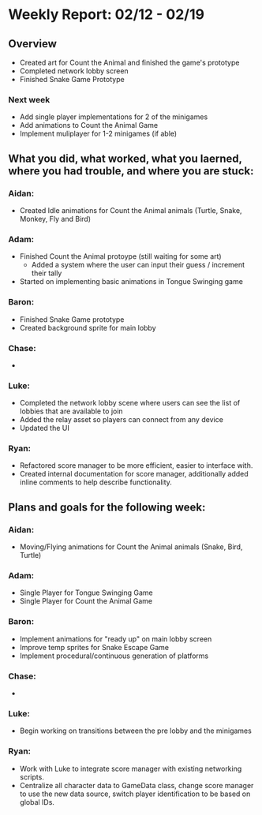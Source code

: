 # Weekly Report: 02/12 - 02/19

## Overview
- Created art for Count the Animal and finished the game's prototype
- Completed network lobby screen
- Finished Snake Game Prototype

### Next week
- Add single player implementations for 2 of the minigames
- Add animations to Count the Animal Game
- Implement muliplayer for 1-2 minigames (if able)

## What you did, what worked, what you laerned, where you had trouble, and where you are stuck:
### Aidan: 
- Created Idle animations for Count the Animal animals (Turtle, Snake, Monkey, Fly and Bird)
### Adam:
- Finished Count the Animal protoype (still waiting for some art)
  - Added a system where the user can input their guess / increment their tally
- Started on implementing basic animations in Tongue Swinging game
### Baron:
- Finished Snake Game prototype
- Created background sprite for main lobby
### Chase:
- 
### Luke:
- Completed the network lobby scene where users can see the list of lobbies that are available to join
- Added the relay asset so players can connect from any device 
- Updated the UI 
### Ryan:
- Refactored score manager to be more efficient, easier to interface with.
- Created internal documentation for score manager, additionally added inline comments to help describe functionality.


## Plans and goals for the following week:
### Aidan:
- Moving/Flying animations for Count the Animal animals (Snake, Bird, Turtle)
### Adam:
- Single Player for Tongue Swinging Game
- Single Player for Count the Animal Game
### Baron:
- Implement animations for "ready up" on main lobby screen
- Improve temp sprites for Snake Escape Game
- Implement procedural/continuous generation of platforms
### Chase:
- 
### Luke:
- Begin working on transitions between the pre lobby and the minigames
### Ryan:
- Work with Luke to integrate score manager with existing networking scripts.
- Centralize all character data to GameData class, change score manager to use the new data source, switch player identification to be based on global IDs.
